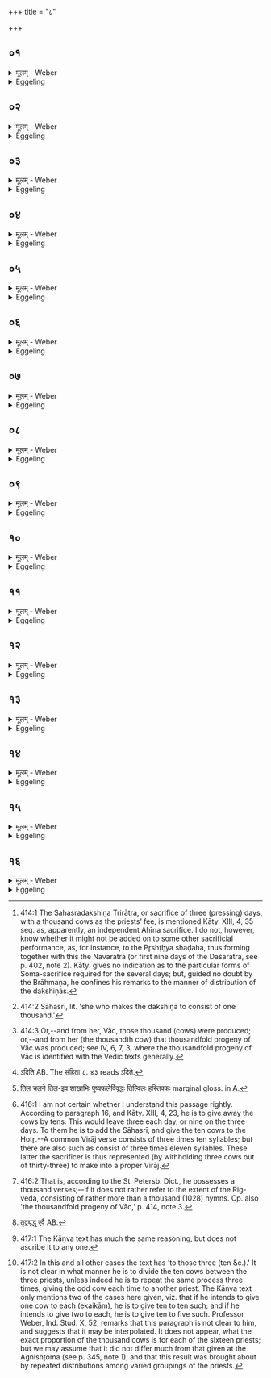 +++
title = "८"

+++

##  ०१
<details><summary>मूलम् - Weber</summary>

तद्य᳘त्रैत᳘त्त्रिरात्रे᳘ सह᳘स्रं द᳘दाति॥  
त᳘देषा᳘ साहस्री᳘ क्रियते स᳘ प्रथमे᳘ ऽहंस्त्री᳘णि च शता᳘नि न᳘यति त्र᳘यस्त्रिंशतम् चैव᳘मेव᳘ द्वितीये᳘ ऽहंस्त्री᳘णि चैव᳘ शता᳘नि न᳘यति त्र᳘यस्त्रिंशतं चैव᳘मेव᳘ तृतीये᳘ ऽहंस्त्री᳘णि चैव᳘ शता᳘नि न᳘यति त्र᳘यस्त्रिंशतं चा᳘थैषा᳘ साहस्र्य᳘तिरिच्यते॥
</details>

<details><summary>Eggeling</summary>

1. Now when at that Trirātra [^egg_963] sacrifice he gives those thousand (cows), then that one is made the one-thousandth [^egg_964]. On the first day he brings three hundred and thirty-three; and likewise on the second day he brings three hundred and thirty-three; and likewise on the third day he brings three hundred and thirty-three. Then that one-thousandth is left over.

[^egg_963]: 414:1 The Sahasradakshiṇa Trirātra, or sacrifice of three (pressing) days, with a thousand cows as the priests’ fee, is mentioned Kāty. XIII, 4, 35 seq. as, apparently, an independent Ahīna sacrifice. I do not, however, know whether it might not be added on to some other sacrificial performance, as, for instance, to the Pr̥shṭḥya shaḍaha, thus forming together with this the Navarātra (or first nine days of the Daśarātra, see p. 402, note 2). Kāty. gives no indication as to the particular forms of Soma-sacrifice required for the several days; but, guided no doubt by the Brāhmaṇa, he confines his remarks to the manner of distribution of the dakshiṇās.

[^egg_964]: 414:2 Sāhasrī, lit. 'she who makes the dakshiṇā to consist of one thousand.'
</details>

##  ०२
<details><summary>मूलम् - Weber</summary>

सा वै त्रि᳘रूपा स्यादि᳘त्याहुः॥  
एतद्ध्य᳘स्यै रूप᳘तममिवे᳘ति रो᳘हिणी ह त्वेॗवोपध्वस्ता᳘ स्यादे᳘तद्धैॗवास्यै रूप᳘तममिव॥
</details>

<details><summary>Eggeling</summary>

2. She should be three-coloured, they say, for that is the most perfect form for her. But let it be a red one, and spotted, for that indeed is the most perfect form for her.
</details>

##  ०३
<details><summary>मूलम् - Weber</summary>

सा᳘ स्याद᳘प्रवीता॥  
वाग्वा᳘ एषा᳘ निदा᳘नेन य᳘त्साहस्र्य᳘यातयाम्नी वा᳘ ऽयं वाग᳘यातयाम्न्य᳘प्रवीता त᳘स्माद᳘प्रवीता स्यात्॥
</details>

<details><summary>Eggeling</summary>

3. Let it be one that has not been approached (by a bull), for she, the Sāhasrī, is in reality Vāc (speech); but Vāc, forsooth, is of unimpaired vigour, and so is one of unimpaired vigour which has not been approached: therefore it should be one that has not been approached.
</details>

##  ०४
<details><summary>मूलम् - Weber</summary>

ता᳘म् प्रथमे᳘ ऽहन्नयेत्॥  
वाग्वा᳘ एषा᳘ निदा᳘नेन य᳘त्साहस्री त᳘स्या एत᳘त्सह᳘स्रं वाचः प्र᳘जातम् पूर्वा᳘ हैषै᳘ति पश्चा᳘देनाम् प्र᳘जातम᳘न्वेत्युत्तमे᳘ वैनाम᳘हन्नयेत्पू᳘र्वम᳘हास्यै प्र᳘जातमे᳘ति पश्चा᳘देषा᳘न्वेतिॗ सो एषा᳘ मीमाॗᳫंॗसैॗवोत्तम᳘ एॗवैनाम᳘हन्नयेत्पू᳘र्वम᳘हास्यै प्र᳘जातमे᳘ति पश्चा᳘देषा᳘न्वेति॥
</details>

<details><summary>Eggeling</summary>

4. He may lead her up (to the sacrificial ground) on the first day; for she, the Sāhasrī, is in reality Vāc, and hers, Vāc's, is that thousandfold progeny [^egg_965].

[^egg_965]: 414:3 Or,--and from her, Vāc, those thousand (cows) were produced;  or,--and from her (the thousandth cow) that thousandfold progeny of Vāc was produced; see IV, 6, 7, 3, where the thousandfold progeny of Vāc is identified with the Vedic texts generally.

 She walks at the head (of the other 333 cows), and behind her follows her progeny. Or he may lead her up on the last day; then her progeny precedes her, and she herself walks behind. This, however, is mere speculation: let him lead her up on the last day,--her progeny precedes her, and she herself walks behind.
</details>

##  ०५
<details><summary>मूलम् - Weber</summary>

तामु᳘त्तरेण हविर्धा᳘ने॥  
द᳘क्षिणेना᳘ग्नीध्रं᳘ द्रोणकलशम᳘वघ्रापयति यज्ञो वै᳘ द्रोणकलशो᳘ यज्ञ᳘मेॗवैनामेत᳘द्दर्शयति॥
</details>

<details><summary>Eggeling</summary>

5. North of the Havirdhāna shed, and south of the Āgnīdhra fire-house he makes her smell the Droṇakalaśa; for the Droṇakalaśa is the sacrifice; thus he makes her see the sacrifice.
</details>

##  ०६
<details><summary>मूलम् - Weber</summary>

आ᳘जिघ्र कल᳘शम्॥  
मह्या᳘ त्वा विशन्त्वि᳘न्दव इ᳘ति रिरिचान᳘ इव वा᳘ एष᳘ भवति यः᳘ सह᳘स्रं द᳘दाति त᳘मेॗवैत᳘द्रिरिचानम् पु᳘नरा᳘प्याययति यदाहा᳘जिघ्र कल᳘शम् मह्या᳘ त्वा विशन्त्वि᳘न्दव इ᳘ति॥
</details>

<details><summary>Eggeling</summary>

6. With (Vāj. S. VIII, 42), 'Smell the trough: may the drops enter thee, O mighty one!' Now he who gives a thousand (cows) becomes, as it were, emptied: him, thus emptied, he thereby replenishes, when he says, 'Smell the trough: may the drops enter thee, O mighty one!'
</details>

##  ०७
<details><summary>मूलम् - Weber</summary>

पु᳘नरूर्जा नि᳘वर्तस्वे᳘ति॥  
त᳘द्वेव᳘ रिरिचानम् पु᳘नरा᳘प्याययति यदा᳘ह पु᳘नरूर्जा नि᳘वर्तस्वे᳘ति॥
</details>

<details><summary>Eggeling</summary>

7. 'Return again with sap!' him who is emptied he thus replenishes when he says, 'Return again with sap!'
</details>

##  ०८
<details><summary>मूलम् - Weber</summary>

सा᳘ नः सह᳘स्रं धुक्ष्वे᳘ति॥  
त᳘त्सह᳘स्रेण रिरिचानम् पु᳘नराप्याययति यदा᳘ह सा᳘ नः सह᳘स्रं धुक्ष्वे᳘ति॥
</details>

<details><summary>Eggeling</summary>

8. 'And milk to us a thousandfold!' him who is emptied he thus replenishes with a thousand (forces), when he says, 'And milk to us a thousandfold!'
</details>

##  ०९
<details><summary>मूलम् - Weber</summary>

उरु᳘धारा प᳘यस्वती पु᳘नर्मा᳘विशताद्रयिरि᳘ति॥  
त᳘द्वेव᳘ रिरिचानम् पु᳘नरा᳘प्याययति यदा᳘ह पु᳘नर्मा᳘विशताद्रयिरि᳘ति [^wbr_1] ॥  

[^wbr_1]: ऽदिति AB. The संहिता ८. ४३ reads ऽदिते.
</details>

<details><summary>Eggeling</summary>

9. 'Broad-streamed, milk-abounding,--may wealth come back to me!' him who is emptied he thus replenishes when he says, 'May wealth come back to me!'
</details>

##  १०
<details><summary>मूलम् - Weber</summary>

अ᳘थ दक्षिणे क᳘र्ण आ᳘जपति॥  
इ᳘डे र᳘न्ते ह᳘व्ये का᳘म्ये च᳘न्द्रे ज्योते᳘ ऽदिति स᳘रस्वति म᳘हि वि᳘श्रुति एता᳘ ते अघ्न्ये ना᳘मानि देवे᳘भ्यो मा सुकृ᳘तम् ब्रूतादि᳘ति वोचेरि᳘ति वैता᳘नि ह वा᳘ अस्यै देवत्रा ना᳘मानि सा या᳘नि ते देवत्रा ना᳘मानि तै᳘र्मा देवे᳘भ्यःसुकृ᳘तम् ब्रूतादि᳘त्येॗवैत᳘दाह॥
</details>

<details><summary>Eggeling</summary>

10. He then mutters in her right ear, 'O Iḍā, blithesome, adorable, lovable, bright, shining, Aditi (inviolable), Śarasvatī (sapful), mighty,

glorious,--these are thy names, O cow: tell thou the gods of me as a doer of good!'--or, 'speak thou . . .' These indeed are her names with the gods: he thus means to say, 'whatever thy names are with the gods, therewith tell the gods of me as a doer of good.'
</details>

##  ११
<details><summary>मूलम् - Weber</summary>

ताम᳘वार्जन्ति॥  
सा यद्य᳘पुरुषाभिवीता प्रा᳘चीयात्त᳘त्र विद्याद᳘रात्सीदयं य᳘जमानः कल्या᳘णं लोक᳘मजैषीदि᳘ति यद्यु᳘दीचीयाछ्रे᳘यानस्मिं᳘लोके य᳘जमानो भविष्यती᳘ति विद्याद्य᳘दि प्रती᳘चीयादि᳘भ्यतिल्विल [^wbr_2] इव धा᳘न्यतिल्विलो भविष्यती᳘ति विद्याद्य᳘दि दक्षिॗणेॗयात्क्षिॗप्रे ऽस्मा᳘ल्लोकाद्य᳘जमानः प्रै᳘ष्यती᳘ति विद्यादेता᳘नि विज्ञा᳘नानि॥  

[^wbr_2]: तिल चलने तिल-इव शाखाभिः पुष्यफलेर्विवृद्धः तिल्विलः हस्तिपकः marginal gloss. in A.
</details>

<details><summary>Eggeling</summary>

11. They release her. If, not urged by any man, she goes eastwards, then let him know that this sacrificer has succeeded, that he has won the happy world. If she goes northwards, let him know that the sacrificer will be more glorious in this world. If she goes westwards, let him know that he will be rich in dependants and crops. If she goes southwards, let him know that the sacrificer will quickly depart from this world. Such are the ways of knowledge.
</details>

##  १२
<details><summary>मूलम् - Weber</summary>

तद्या᳘ एता᳘स्तिस्र᳘स्तिस्रस्त्रिंशत्य᳘धि भ᳘वन्ति॥  
ता᳘स्वेता᳘मुपसमा᳘कुर्वन्ति वि वा᳘ एतां᳘ विरा᳘जं वृहन्ति यां᳘ व्याकुर्व᳘न्ति विछिन्नो एषा᳘ विराड्या वि᳘वृढा द᳘शाक्षरा वै᳘ विराट्त᳘त्कृत्स्नां᳘ विरा᳘जᳫं सं᳘दधाति ताᳫं हो᳘त्रे दद्याद्धो᳘ता हि साहसस्त᳘स्मात्ताᳫं हो᳘त्रे दद्यात्॥
</details>

<details><summary>Eggeling</summary>

12. And what three (cows) there are each time over and above the (three hundred and) thirty, thereto they add that one [^egg_966]. Now, when they draw out a Virāj (verse), they pull it asunder, and a Virāj which is pulled asunder is torn in two;--and the Virāj consisting of ten syllables, he thus makes the Virāj complete. Let him give her to the Hotr̥; for the Hotr̥ is a thousandfold [^egg_967]: therefore let him give her to the Hotr̥.

[^egg_966]: 416:1 I am not certain whether I understand this passage rightly. According to paragraph 16, and Kāty. XIII, 4, 23, he is to give away the cows by tens. This would leave three each day, or nine on the three days. To them he is to add the Sāhasrī, and give the ten cows to the Hotr̥.--A common Virāj verse consists of three times ten syllables; but there are also such as consist of three times eleven syllables. These latter the sacrificer is thus represented (by withholding three cows out of thirty-three) to make into a proper Virāj.

[^egg_967]: 416:2 That is, according to the St. Petersb. Dict., he possesses a  thousand verses;--if it does not rather refer to the extent of the Rig-veda, consisting of rather more than a thousand (1028) hymns. Cp. also 'the thousandfold progeny of Vāc,' p. 414, note 3.
</details>

##  १३
<details><summary>मूलम् - Weber</summary>

द्वौ᳘ वोन्नेता᳘रौ कुर्वीत॥  
त᳘योर्यतरोॗ नाश्राव᳘येत्त᳘स्मा एनां दद्याॗद्व्यृद्धो वा᳘ एष᳘ उन्नेता᳘ य᳘ ऋत्विक्सॗन्नाश्राव᳘यतिॗ व्यृद्धो एषा᳘ विराड्या वि᳘वृढा तॗद्व्यृद्ध एॗवैतॗद्व्यृद्धं [^wbr_3] दधाति॥  

[^wbr_3]: त᳘द्व्यृद्ध᳘ एवै AB.
</details>

<details><summary>Eggeling</summary>

13. Or let him appoint two Unnetr̥s, and let him give her to him, of the two, who does not call for the Śraushaṭ; for defective, indeed, is he who, being an officiating priest, does not call for the Śraushaṭ; and defective also is the Virāj which is pulled asunder: thus he puts the defective to the defective.
</details>

##  १४
<details><summary>मूलम् - Weber</summary>

त᳘दाहुः॥  
न᳘ सहस्रे᳘ ऽधि किं᳘ चन᳘ दद्यात्सह᳘स्रेणॗ ह्येव स᳘र्वान् का᳘मानाप्नोती᳘ति त᳘दु होवाचा᳘सुरिः का᳘ममेव᳘ दद्यात्सह᳘स्रेणा᳘ह स᳘र्वान् का᳘मानाप्नो᳘ति का᳘मेनो अस्ये᳘तरद्दत्त᳘म् भवती᳘ति॥
</details>

<details><summary>Eggeling</summary>

14. Now they say, one ought not to give anything above a thousand (cows), because by a thousand he obtains all the objects of his desire. But Āsuri said, 'Let him give according to his wish: by a thousand he indeed obtains all his wishes; and anything else (that he gives) is likewise given at his wish [^egg_968].'

[^egg_968]: 417:1 The Kāṇva text has much the same reasoning, but does not ascribe it to any one.
</details>

##  १५
<details><summary>मूलम् - Weber</summary>

अ᳘थ य᳘दि र᳘थं वा युक्तं᳘ दास्यन्त्स्या᳘त्॥  
य᳘द्वा वशा᳘यै वा वपा᳘याᳫं हुता᳘यां दद्या᳘दुदवसानी᳘यायां वे᳘ष्टौ॥
</details>

<details><summary>Eggeling</summary>

15. And should he intend to give a cart yoked (with a team of oxen), or something else, let him give it either after the offering of the omentum of the barren cow, or at the concluding (udavasānīyā) offering.
</details>

##  १६
<details><summary>मूलम् - Weber</summary>

स वै द᳘क्षिणा न᳘यन्॥  
अ᳘न्यूना दश᳘तो नयेद्य᳘स्मा ए᳘कां दास्यन्त्स्या᳘द्दश᳘भ्यस्ते᳘भ्यो दश᳘तमुपा᳘वर्तयेद्य᳘स्मै द्वे᳘ दास्यन्त्स्या᳘त्पञ्च᳘भ्यस्ते᳘भ्यो दश᳘तमुपा᳘वर्तयेद्य᳘स्मै तिस्रो᳘ दास्यन्त्स्या᳘त्त्रिभ्यस्ते᳘भ्यो दश᳘तमुपा᳘वर्तयेद्य᳘स्मै प᳘ञ्च दास्यन्त्स्याद्द्वा᳘भ्यां ता᳘भ्यां दश᳘तमुपा᳘वर्तयेदेवमा᳘ शतात्त᳘थो हास्यैषा᳘न्यूना विरा᳘डमु᳘ष्मिंलोके᳘ कामदु᳘घा भवति॥
</details>
<details><summary>Eggeling</summary>

16. In bringing the dakshiṇās, let him bring complete decads. If he intends to give one (cow) to any (priest), let him pass over a decad to ten such (priests). If he intends to give two to any one, let him pass over a decad to five such (priests). If he intends to give three to any one, let him pass over a decad to three such [^egg_969]. If he intends to give five to

[^egg_969]: 417:2 In this and all other cases the text has 'to those three (ten &c.).' It is not clear in what manner he is to divide the ten cows between the three priests, unless indeed he is to repeat the same process three times, giving the odd cow each time to another priest. The Kāṇva text only mentions two of the cases here given, viz. that if he intends to give one cow to each (ekaikām),  he is to give ten to ten such; and if he intends to give two to each, he is to give ten to five such. Professor Weber, Ind. Stud. X, 52, remarks that this paragraph is not clear to him, and suggests that it may be interpolated. It does not appear, what the exact proportion of the thousand cows is for each of the sixteen priests; but we may assume that it did not differ much from that given at the Agnishṭoma (see p. 345, note 1), and that this result was brought about by repeated distributions among varied groupings of the priests.

any one, let him pass over a decad to two such. Thus up to a hundred: and thus this perfect Virāj of his becomes a cow of plenty for him in yonder world.
</details>

